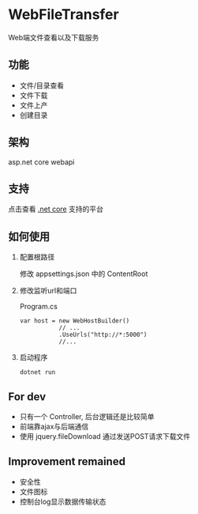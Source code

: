 # WebFileTransfer
Web端文件查看以及下载服务

## 功能
- 文件/目录查看
- 文件下载
- 文件上产
- 创建目录

## 架构
asp.net core webapi

## 支持
点击查看 [.net core](https://www.microsoft.com/net/core) 支持的平台

## 如何使用
1. 配置根路径

    修改 appsettings.json 中的 ContentRoot

2. 修改监听url和端口

    Program.cs
    ``` CSharp
    var host = new WebHostBuilder()
               // ...
               .UseUrls("http://*:5000")
               //...
    ```

3. 启动程序

    ```BAT
    dotnet run
    ```

## For dev
- 只有一个 Controller, 后台逻辑还是比较简单
- 前端靠ajax与后端通信
- 使用 jquery.fileDownload 通过发送POST请求下载文件

## Improvement remained
- 安全性
- 文件图标
- 控制台log显示数据传输状态